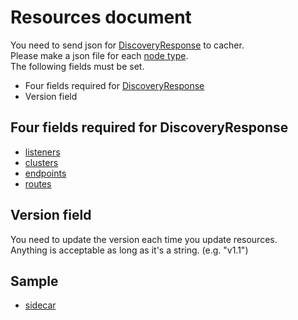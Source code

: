 # Resources document

You need to send json for [DiscoveryResponse](https://www.envoyproxy.io/docs/envoy/latest/api-v2/api/v2/discovery.proto#discoveryresponse) to cacher.  
Please make a json file for each [node type](https://github.com/nakabonne/sxds#terms).  
The following fields must be set.  

- Four fields required for [DiscoveryResponse](https://www.envoyproxy.io/docs/envoy/latest/api-v2/api/v2/discovery.proto#discoveryresponse)
- Version field

## Four fields required for DiscoveryResponse

- [listeners](https://www.envoyproxy.io/docs/envoy/latest/api-v2/api/v2/lds.proto#envoy-api-msg-listener)
- [clusters](https://www.envoyproxy.io/docs/envoy/latest/api-v2/api/v2/cds.proto#cluster)
- [endpoints](https://www.envoyproxy.io/docs/envoy/latest/api-v2/api/v2/eds.proto#envoy-api-msg-clusterloadassignment)
- [routes](https://www.envoyproxy.io/docs/envoy/latest/api-v2/api/v2/rds.proto#routeconfiguration)

## Version field

You need to update the version each time you update resources.  
Anything is acceptable as long as it's a string. (e.g. "v1.1")

## Sample

- [sidecar](https://github.com/nakabonne/sxds/blob/master/sample/resource/sidecar.json)
